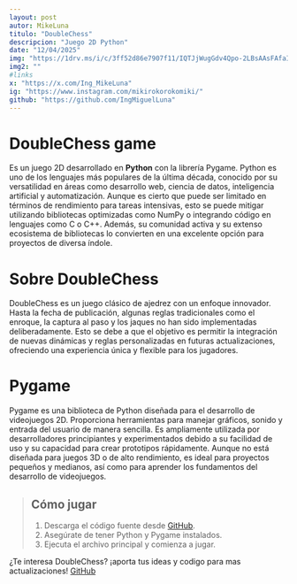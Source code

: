```yaml
---
layout: post
autor: MikeLuna
titulo: "DoubleChess"
descripcion: "Juego 2D Python"
date: "12/04/2025"
img: "https://1drv.ms/i/c/3ff52d86e7907f11/IQTJjWugGdv4Qpo-2LBsAAsFAfaIEhK-ETu7HlKW4gw91hA?width=auto"
img2: ""
#links
x: "https://x.com/Ing_MikeLuna"
ig: "https://www.instagram.com/mikirokorokomiki/"
github: "https://github.com/IngMiguelLuna"
---
```


# DoubleChess game 

Es un juego 2D desarrollado en **Python** con la librería Pygame. Python es uno de los lenguajes más populares de la última década, conocido por su versatilidad en áreas como desarrollo web, ciencia de datos, inteligencia artificial y automatización. Aunque es cierto que puede ser limitado en términos de rendimiento para tareas intensivas, esto se puede mitigar utilizando bibliotecas optimizadas como NumPy o integrando código en lenguajes como C o C++. Además, su comunidad activa y su extenso ecosistema de bibliotecas lo convierten en una excelente opción para proyectos de diversa índole.

# Sobre DoubleChess

DoubleChess es un juego clásico de ajedrez con un enfoque innovador. Hasta la fecha de publicación, algunas reglas tradicionales como el enroque, la captura al paso y los jaques no han sido implementadas deliberadamente. Esto se debe a que el objetivo es permitir la integración de nuevas dinámicas y reglas personalizadas en futuras actualizaciones, ofreciendo una experiencia única y flexible para los jugadores.

# Pygame

Pygame es una biblioteca de Python diseñada para el desarrollo de videojuegos 2D. Proporciona herramientas para manejar gráficos, sonido y entrada del usuario de manera sencilla. Es ampliamente utilizada por desarrolladores principiantes y experimentados debido a su facilidad de uso y su capacidad para crear prototipos rápidamente. Aunque no está diseñada para juegos 3D o de alto rendimiento, es ideal para proyectos pequeños y medianos, así como para aprender los fundamentos del desarrollo de videojuegos.

> ## Cómo jugar
> 1. Descarga el código fuente desde [GitHub](https://github.com/IngMiguelLuna/DoubleChess.git).
> 2. Asegúrate de tener Python y Pygame instalados.
> 3. Ejecuta el archivo principal y comienza a jugar.

¿Te interesa DoubleChess? ¡aporta tus ideas y codigo para mas actualizaciones! [GitHub](https://github.com/IngMiguelLuna/DoubleChess.git)